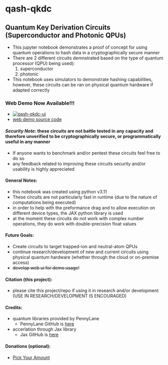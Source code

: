 # qash-qkdc
## Quantum Key Derivation Circuits (Superconductor and Photonic QPUs)
- This jupyter notebook demonstrates a proof of concept for using quantum operations to hash data in a cryptographically secure manner
- There are 2 different circuits demnstrated based on the type of quantum processor (QPU) being used):
  1. superconductor
  2. photonic
- This notebook uses simulators to demonstrate hashing capabilities, however, these circuits can be ran on physical quantum hardware if adapted correctly

### Web Demo Now Available!!!
- [![qash-qkdc-ui](https://static.streamlit.io/badges/streamlit_badge_black_white.svg)](https://qkdc-ui.streamlit.app/)
- [web demo source code](https://github.com/TimeMelt/qash-qkdc-streamlit)

#### *Security Note*: these circuits are not battle tested in any capacity and therefore unverified to be cryptographically secure, or programmatically useful in any manner
- If anyone wants to benchmark and/or pentest these circuits feel free to do so
- any feedback related to improving these circuits security and/or usability is highly appreciated

#### General Notes:
- this notebook was created using python v3.11
- These circuits are not particularly fast in runtime (due to the nature of computations being executed)
- in order to help with the preformance drag and to allow execution on different device types, the JAX python library is used
- at the moment these circuits do not work with complex number operations, they do work with double-precision float values

#### Future Goals:
- Create circuits to target trapped-ion and neutral-atom QPUs
- continue research/development of new and current circuits using physical quantum hardware (whether through the cloud or on-premise access)
- ~~develop web ui for demo usage!~~

#### Citation (this project):
- please cite this project/repo if using it in research and/or development (USE IN RESEARCH/DEVELOPMENT IS ENCOURAGED)

#### Credits:
- quantum libraries provided by PennyLane
  - PennyLane GitHub is [here](https://github.com/PennyLaneAI/pennylane)
- accerlation through Jax library
  - Jax GitHub is [here](https://github.com/google/jax)

#### Donations (optional):
- [Pick Your Amount](https://buy.stripe.com/fZe4i46ht5mEfMkeUY)
